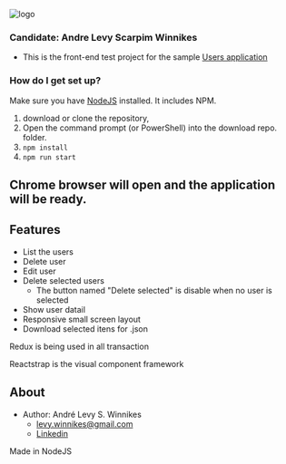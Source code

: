 ![logo](https://www.cinq.com.br/wp-content/uploads/2019/05/cropped-MARCA-CINQ.png)

### Candidate: Andre Levy Scarpim Winnikes ###

* This is the front-end test project for the sample [Users application](https://github.com/cinqtechnologies/front-end-react-test)


### How do I get set up? ###
Make sure you have [NodeJS](https://nodejs.org/en/download/) installed. It includes NPM.

1. download or clone the repository,
2. Open the command prompt (or PowerShell) into the download repo. folder.
3. `npm install`
4. `npm run start`

## Chrome browser will open and the application will be ready.

## Features

* List the users
* Delete user 
* Edit user
* Delete selected users
    * The button named "Delete selected" is disable when no user is selected
* Show user datail
* Responsive small screen layout
* Download selected itens for .json


Redux is being used in all transaction

Reactstrap is the visual component framework


## About

* Author: André Levy S. Winnikes
	* levy.winnikes@gmail.com
	* [Linkedin](https://www.linkedin.com/in/andre-winnikes-5a511b88)
	
Made in NodeJS 

